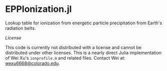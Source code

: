 # EPPIonization.jl

Lookup table for ionization from energetic particle precipitation from Earth's radiation belts.

_License_

This code is currently not distributed with a license and cannot be distributed under other licenses. This is a nearly direct Julia implementation of Wei Xu's `ionprofile.m` and related files. Contact Wei at: wexu6668@colorado.edu.
